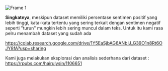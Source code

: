 ![Frame 1](https://github.com/22bayusetia/PyCuan/assets/90087096/84c1a045-95b0-4222-b6f8-c5788511151f)

**Singkatnya**, meskipun dataset memiliki persentase sentimen positif yang lebih tinggi, kata-kata tertentu yang sering terkait dengan sentimen negatif seperti "turun" mungkin lebih sering muncul dalam teks. Untuk itu kami rasa pelru menambah dataset yang sudah ada

https://colab.research.google.com/drive/1Y5EaSjbAG6ANbIJ_G39O1n8Rt6OJY8fA?usp=sharing

Kami juga melakukan eksplorasi dan analisis sederhana dari dataset : https://rpubs.com/hairulysin/1106651
